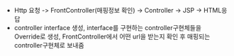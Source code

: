 - Http 요청 -> FrontController(매핑정보 확인) -> Controller -> JSP -> HTML응답
- controller interface 생성, interface를 구현하는 controller구현체들을 Override로 생성,
FrontController에서 어떤 url을 받는지 확인 후 매핑되는 controller구현체로 보내줌
